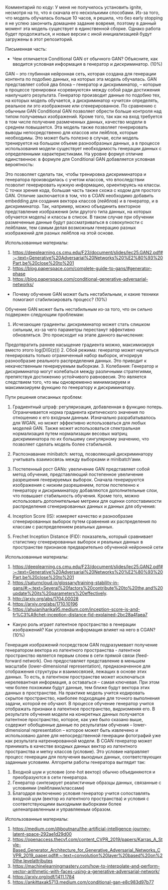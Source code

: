 Комментарий по коду:
У меня не получилось установить ignite, несмотря на то, что я скачала его несколькими способами. Из-за того, что модель обучалась больше 10 часов, я решила, что без early stopping я не успею закончить домашнее задание вовремя, поэтому в данный момент эта модель существует в единственной сборке. Однако работа будет продолжаться, и новые версии с иной инициализацией будут загружены в этот репозиторий.


Письменная часть:

- Чем отличается Conditional GAN от обычного GAN? Объясните, как вводится условная информация в генератор и дискриминатор. (10%)

GAN – это глубинная нейронная сеть, которая создана для генерации контента по подобию данных, на которых эта модель обучалась. GAN представляет собой два блока – генератор и дискриминатор, – которые в процессе тренировки «соревнуются» между собой ради достижения наилучшего результата. Генератор производит данные по подобию тех, на которых модель обучается, а дискриминатор «учится» определять, реальное ли это изображение или сгенерированное.
По сравнению с обычным GAN Conditional GAN позволяет обрести больше контроля над типом получаемых изображений. Кроме того, так как на вход требуется в том числе получение размеченных данных, качество модели в среднем повышается. Эта модель также позволяет генерировать выводы непосредственно для классов или лейблов, которые необходимы. Это может быть полезно в случае, если модель тренируется на большом объеме разнообразных данных, а в процессе использования модели существует необходимость генерации данных с определенными характеристиками. На уровне формул отличие единственное: в формуле для Conditional GAN добавляется условная вероятность:
 
Это позволяет сделать так, чтобы тренировка дискриминатора и генератора производилась с учетом классов, что впоследствии позволит генерировать нужную информацию, ориентируясь на классы.
С точки зрения кода, большая часть также схожа с кодом для простого GAN. Отличие заключается в том, что в CGAN необходимо добавить embedding для создания вектора классов (лейблов) и в генератор, и в дискриминатор. Так, например, можно объединить векторное представление изображения (или другого типа данных, на которых обучается модель) и классы в список. В таком случае при обучении размеченные данные будут рассматриваться в совокупности с лейблами, тем самым делая возможным генерацию разных изображений для разных лейблов на этой основе. 

Использованные материалы:
1.	https://deeplearning.cs.cmu.edu/F23/document/slides/lec25.GAN2.pdf#:~:text=Generative%20Adversarial%20Networks%20%E2%80%93%20Part,be%20close%20to%201
2.	https://blog.paperspace.com/complete-guide-to-gans/#generator-phase
3.	https://blog.paperspace.com/conditional-generative-adversarial-networks/


- Почему обучение GAN может быть нестабильным, и какие техники помогают стабилизировать процесс? (10%)

Обучение GAN может быть нестабильным из-за того, что он сильно подвержен следующим проблемам:
1.	Исчезающие градиенты: дискриминатор может стать слишком сильным, из-за чего параметры перестанут эффективно обновляться. Это происходит на этапе данного вычисления:
 
Предотвратить раннее насыщение градиента можно, максимизируя вместо этого log(D(G(z)))
2.	Сбой режима: генератор может научиться генерировать только ограниченный набор выборок, игнорируя разнообразие реального распределения данных. Это приводит к некачественным генерируемым выборкам. 
3.	Колебания: Генератор и дискриминатор могут колебаться между различными стратегиями, препятствуя достижению устойчивого равновесия. Это является следствием того, что мы одновременно минимизируем и максимизируем функцию по генератору и дискриминатору.

Пути решения описанных проблем:
1.	Градиентный штраф: регуляризация, добавленная в функцию потерь. Ограничивается норма градиента критического значения по отношению к его входным данным. Изначально разрабатывалось для WGAN, но может эффективно использоваться для любых моделей GAN. Также может использоваться спектральная нормализация путем нормализации весовых матриц дискриминатора по их большему сингулярному значению, что позволяет сделать модель более стабильной.
2.	Распознавание minibatch: метод, позволяющий дискриминатору учитывать взаимосвязь между выборками и minibatch’ами. 
3.	Постепенный рост GANs: увеличение GAN представляет собой метод обучения, представляющий постепенное увеличение разрешения генерируемых выборок. Сначала генерируются изображения с низким разрешением, потом постепенно к генератору и дискриминатору добавляются дополнительные слои, что повышает стабильность обучения. 
Кроме того, можно использовать дополнительные метрики для оценки сопоставимости распределения сгенерированных данных и данных для обучения:
1.	Inception Score (IS): измеряет качество и разнообразие сгенерированных выборок путем сравнения их распределения по классам с распределением реальных данных.
 
2.	Frechet Inception Distance (FID): показатель, который сравнивает статистику сгенерированных выборок и реальных данных в пространстве признаков предварительно обученной нейронной сети
 
Использованные материалы:
1.	https://deeplearning.cs.cmu.edu/F23/document/slides/lec25.GAN2.pdf#:~:text=Generative%20Adversarial%20Networks%20%E2%80%93%20Part,be%20close%20to%201
2.	https://saturncloud.io/glossary/training-stability-in-gans/#:~:text=Several%20factors%20contribute%20to%20the,and%20update%20its%20parameters%20effectively.
3.	http://arxiv.org/abs/1704.00028
4.	https://arxiv.org/abs/1710.10196 
5.	https://ahujaniharika95.medium.com/inception-score-is-and-fr%C3%A9chet-inception-distance-fid-explained-2bc28a4faea7 


- Какую роль играет латентное пространство в генерации изображений? Как условная информация влияет на него в CGAN? (10%)

Генерация изображений посредством GAN подразумевает получение генератором вектора из латентного пространства - латентное пространство является первым слоем в сети прямой связи (feed-forward network). Оно предоставляет представление в меньшем масштабе (lower-dimensional representation), предназначенное для отображения структуры и взаимосвязей, лежащих в основе этих данных. То есть, в латентном пространстве может исключаться нерелевантная информация, а оставаться – самая ключевая. При этом чем более похожими будут данные, тем ближе будут вектора этих данных в пространстве. 
На практике модель учится кодировать скрытое пространство, наиболее подходящее для точного выполнения задачи, которой ее обучают. В процессе обучение генератор учится отображать признаки в латентное пространство, видоизменяя его. В результате обучения модели на конкретных данных получается латентное пространство, которое, как уже было сказано выше, содержит обобщенные данные по результатам обучения – lower-dimensional representation – которое может быть извлечено и использовано далее для непосредственной генерации фотографий уже как результата натренированной модели.
В CGAN генератор может принимать в качестве входных данных вектор из латентного пространства и метку классов (условие). Это условие направляет процесс генерации для получения выходных данных, соответствующих заданным условиям.
Алгоритм работы генератора выглядит так:
1) Входной шум и условие (one-hot вектор) обычно объединяются и преобразуются в сети генератора.
2) Генератор синтезирует реалистичные образцы данных, связанные с условиями (лейблами/классами)
3) Благодаря включению условия генератор учится сопоставлять входной шум (вектор из латентного пространства) и условия с соответствующими выходными выборками более целенаправленным и управляемым образом.


Использованные материалы:
1.	https://medium.com/@boutnaru/the-artificial-intelligence-journey-latent-space-292ae1d29d00
2.	https://openaccess.thecvf.com/content_CVPR_2019/papers/Karras_A_Style-Based_Generator_Architecture_for_Generative_Adversarial_Networks_CVPR_2019_paper.pdf#:~:text=convolution%20layer%20based%20on%20the,levelattributes
3.	https://machinelearningmastery.com/how-to-interpolate-and-perform-vector-arithmetic-with-faces-using-a-generative-adversarial-network/
4.	https://arxiv.org/pdf/1411.1784 
5.	https://ankittaxak5713.medium.com/conditional-gan-e8c983d97b77


